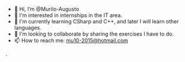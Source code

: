 - 👋 Hi, I’m @Murilo-Augusto
- 👀 I'm interested in internships in the IT area.
- 🌱 I'm currently learning CSharp and C++, 
and later I will learn other languages.
- 💞️ I'm looking to collaborate by sharing the 
exercises I have to do.
- 📫 How to reach me: mu10-2015@hotmail.com 

<!---
Murilo-Augusto/Murilo-Augusto is a ✨ special ✨ repository because its `README.md` (this file) appears on your GitHub profile.
You can click the Preview link to take a look at your changes.
--->
.
